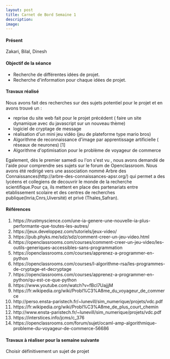 ```yaml
---
layout: post
title: Carnet de Bord Semaine 1
description:
image: 
---
```


<div class="box">
<h4>Présent</h4>
Zakari, Bilal, Dinesh

<h4>Objectif de la séance</h4>
		<ul class="alt">
			<li>Recherche de différentes idées de projet.</li>
			<li>Recherche d'information pour chaque idées de projet.</li>
		</ul>
<h4>Travaux réalisé</h4>
Nous avons fait des recherches sur des sujets potentiel pour le projet et en avons trouvé un :
<ul>
<li>reprise du site web fait pour le projet précédent (  faire un site dynamique avec du javascript  sur un nouveau thème)      </li>
<li>logiciel de cryptage de message</li>
<li>réalisation d'un mini jeu vidéo (jeu de plateforme type mario bros)</li>
<li>Algorithme de reconnaissance d'image  par apprentissage artificielle ( réseaux de neurones) [1]</li>
<li>Algorithme d'optimisation pour le problème de voyageur de commerce</li>
</ul>
 Egalement, dès le premier samedi ou l'on s'est vu , nous avons  demandé de l'aide pour comprendre ses sujets sur le forum de Openclassroom. Nous avons été redirigé vers une association nommé Arbre des Connaissances(http://arbre-des-connaissances-apsr.org/)
 qui permet a des lycéens et collegiens de decouvrir le monde de la recherche scientifique.Pour ça, ils mettent en place des partenariats entre etablissement scolaire et des centres de recherches publique(Inria,Cnrs,Uiversité) et privé (Thales,Safran). 
<h4>Références</h4>
<ol>
<li>https://trustmyscience.com/une-ia-genere-une-nouvelle-ia-plus-performante-que-toutes-les-autres/                           </li>
<li>https://jeux.developpez.com/tutoriels/jeux-video/                                                                          </li>
<li>https://pub.phyks.me/sdz/sdz/comment-creer-un-jeu-video.html                                                               </li>
<li>https://openclassrooms.com/courses/comment-creer-un-jeu-video/les-outils-generiques-accessibles-sans-programmation         </li>
<li>https://openclassrooms.com/courses/apprenez-a-programmer-en-python                                                         </li>
<li>https://openclassrooms.com/courses/l-algorithme-rsa/les-programmes-de-cryptage-et-decryptage                               </li>
<li>https://openclassrooms.com/courses/apprenez-a-programmer-en-python/qu-est-ce-que-python                                    </li>
<li>https://www.youtube.com/watch?v=fBcI7UajjjM                                                                                </li>
<li>https://fr.wikipedia.org/wiki/Probl%C3%A8me_du_voyageur_de_commerce                                                        </li>
<li>http://perso.ensta-paristech.fr/~lunevill/sim_numerique/projets/vdc.pdf                                                    </li>
<li>https://fr.wikipedia.org/wiki/Probl%C3%A8me_de_plus_court_chemin                                                           </li>
<li>http://www.ensta-paristech.fr/~lunevill/sim_numerique/projets/vdc.pdf                                                      </li>
<li>https://interstices.info/jcms/c_376
<li>https://openclassrooms.com/forum/sujet/ocaml-amp-algorithmique-probleme-du-voyageur-de-commerce-56686   </li>

</ol>

<h4>Travaux à réaliser pour la semaine suivante</h4>

Choisir définitivement un sujet de projet



</div>
